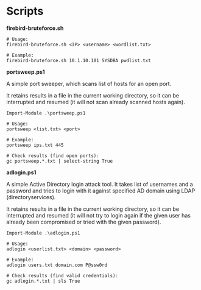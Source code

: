 # Scripts

**firebird-bruteforce.sh**
```
# Usage:
firebird-bruteforce.sh <IP> <username> <wordlist.txt>

# Example:
firebird-bruteforce.sh 10.1.10.101 SYSDBA pwdlist.txt
```

**portsweep.ps1**

A simple port sweeper, which scans list of hosts for an open port.

It retains results in a file in the current working directory, so it can be interrupted and resumed (it will not scan already scanned hosts again).

```
Import-Module .\portsweep.ps1

# Usage:
portsweep <list.txt> <port>

# Example:
portsweep ips.txt 445

# Check results (find open ports):
gc portsweep.*.txt | select-string True
```

**adlogin.ps1**

A simple Active Directory login attack tool. It takes list of usernames and a password and tries to login with it against specified AD domain using LDAP (directoryservices).

It retains results in a file in the current working directory, so it can be interrupted and resumed (it will not try to login again if the given user has already been compromised or tried with the given password).

```
Import-Module .\adlogin.ps1

# Usage:
adlogin <userlist.txt> <domain> <password>

# Example:
adlogin users.txt domain.com P@ssw0rd

# Check results (find valid credentials):
gc adlogin.*.txt | sls True
```
